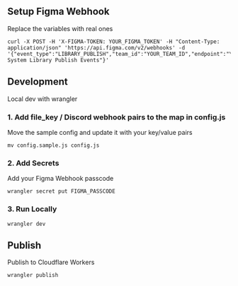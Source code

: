 ## Setup Figma Webhook

Replace the variables with real ones
```
curl -X POST -H 'X-FIGMA-TOKEN: YOUR_FIGMA_TOKEN' -H "Content-Type: application/json" 'https://api.figma.com/v2/webhooks' -d '{"event_type":"LIBRARY_PUBLISH","team_id":"YOUR_TEAM_ID","endpoint":"YOUR_ENDPOINT_URL","passcode":"YOUR_PASSCODE","description":"Design System Library Publish Events"}'
```

## Development

Local dev with wrangler

### 1. Add file_key / Discord webhook pairs to the map in config.js

Move the sample config and update it with your key/value pairs

```
mv config.sample.js config.js
```

### 2. Add Secrets

Add your Figma Webhook passcode

```
wrangler secret put FIGMA_PASSCODE
```

### 3. Run Locally

```
wrangler dev
```

## Publish

Publish to Cloudflare Workers

```
wrangler publish
```
